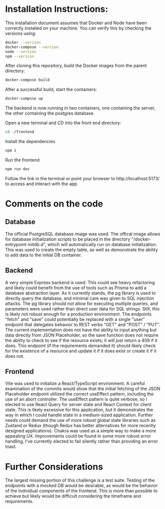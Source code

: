 # Installation Instructions:

This installation document assumes that Docker and Node have been correctly installed on your machine. You can verify this by checking the versions using:

```sh
docker --version
docker-compose --version
node --version
npm --version
```

After cloning this repository, build the Docker images from the parent directory:

```sh
docker-compose build
```

After a successful build, start the containers:

```sh
docker-compose up
```

The backend is now running in two containers, one containing the server, the other containing the postgres database.

Open a new terminal and CD into the front end directory:

```sh
cd ./frontend
```

Install the dependencies

```sh
npm i
```

Run the frontend

```sh
npm run dev
```

Follow the link in the terminal or point your browser to http://localhost:5173/ to access and interact with the app.

# Comments on the code

## Database

The official PostgreSQL database image was used. The offical image allows for database initialization scripts to be placed in the directory "/docker-entrypoint-initdb.d", which will automatically run on database initialization. This was used to create the empty table, as well as demonstrate the ability to add data to the initial DB container.

## Backend

A very simple Express backend is used. This could see heavy refactoring and likely could benefit from the use of tools such as Prisma to add a database abstraction layer. As it currently stands, the pg library is used to directly query the database, and minimal care was given to SQL injection attacks. The pg library should not allow for executing multiple queries, and parameters were used rather than direct user data for SQL strings. Still, this is likely not robust enough for a production environment. The endpoints "fetch" and "save" could potentially be replaced with a single "user" endpoint that delegates behavior to REST verbs "GET" and "POST" / "PUT". The current implementation does not have the ability to input anything but data directly from JSON Placeholder, so the save function does not require the ability to check to see if the resource exists; it will just return a 409 if it does. This endpoint (if the requirements demanded it) should likely check for the existence of a resource and update it if it does exist or create it if it does not.

## Frontend

Vite was used to initialize a React/TypeScript environment. A careful examination of the commits would show that the initial fetching of the JSON Placeholder endpoint utilized the correct useEffect pattern, including the use of an abort controller. The useEffect pattern is quite verbose, so I elected to use React Query for server state and React Context for client state. This is likely excessive for this application, but it demonstrates the way in which I could handle state in a medium-sized application. Further needs could demand the use of more robust global state libraries such as Zustand or Redux (though Redux has better alternatives for more recently designed applications). Chakra was used as a simple way to make a more appealing UX. Improvements could be found in some more robust error handling, I've currently elected to fail silently rather than providing an error toast.

# Further Considerations

The largest missing portion of this challenge is a test suite. Testing of the endpoints with a mocked DB would be desirable, as would be the behavior of the individual components of the frontend. This is more than possible to achieve but likely would be difficult considering the timeframe and requirements.
